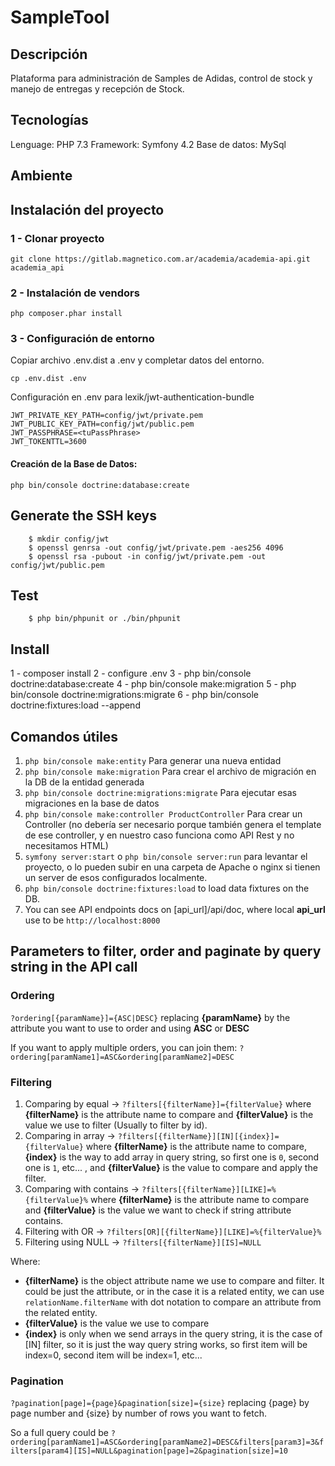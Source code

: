 # SampleTool

## Descripción

Plataforma para administración de Samples de Adidas, control de stock y manejo de entregas y recepción de Stock.

## Tecnologías

Lenguage: PHP 7.3
Framework: Symfony 4.2
Base de datos: MySql

## Ambiente

## Instalación del proyecto

### 1 - Clonar proyecto

```
git clone https://gitlab.magnetico.com.ar/academia/academia-api.git academia_api
```

### 2 - Instalación de vendors

```
php composer.phar install
```

### 3 - Configuración de entorno

Copiar archivo .env.dist a .env y completar datos del entorno.

```
cp .env.dist .env
```
Configuración en .env para lexik/jwt-authentication-bundle

```
JWT_PRIVATE_KEY_PATH=config/jwt/private.pem
JWT_PUBLIC_KEY_PATH=config/jwt/public.pem
JWT_PASSPHRASE=<tuPassPhrase>
JWT_TOKENTTL=3600
```
#### Creación de la Base de Datos:

```
php bin/console doctrine:database:create
```

## Generate the SSH keys

```
	$ mkdir config/jwt
	$ openssl genrsa -out config/jwt/private.pem -aes256 4096
	$ openssl rsa -pubout -in config/jwt/private.pem -out config/jwt/public.pem
```

## Test

```
    $ php bin/phpunit or ./bin/phpunit
```

## Install
1 - composer install
2 - configure .env
3 - php bin/console doctrine:database:create
4 - php bin/console make:migration
5 - php bin/console doctrine:migrations:migrate
6 - php bin/console doctrine:fixtures:load --append

## Comandos útiles

1. `php bin/console make:entity` Para generar una nueva entidad
1. `php bin/console make:migration` Para crear el archivo de migración en la DB de la entidad generada
1. `php bin/console doctrine:migrations:migrate` Para ejecutar esas migraciones en la base de datos
1. `php bin/console make:controller ProductController` Para crear un Controller (no debería ser necesario porque también genera el template de ese controller, y en nuestro caso funciona como API Rest y no necesitamos HTML)
1. `symfony server:start` o `php bin/console server:run` para levantar el proyecto, o lo pueden subir en una carpeta de Apache o nginx si tienen un server de esos configurados localmente.
1. `php bin/console doctrine:fixtures:load` to load data fixtures on the DB. 
1. You can see API endpoints docs on [api_url]/api/doc, where local **api_url** use to be `http://localhost:8000`

## Parameters to filter, order and paginate by query string in the API call

### Ordering
`?ordering[{paramName}]={ASC|DESC}` replacing **{paramName}** by the attribute you want to use to order and using **ASC** or **DESC**

If you want to apply multiple orders, you can join them:
`?ordering[paramName1]=ASC&ordering[paramName2]=DESC`

### Filtering
1. Comparing by equal -> `?filters[{filterName}]={filterValue}` where **{filterName}** is the attribute name to compare and **{filterValue}** is the value we use to filter (Usually to filter by id).
1. Comparing in array -> `?filters[{filterName}][IN][{index}]={filterValue}` where **{filterName}** is the attribute name to compare, **{index}** is the way to add array in query string, so first one is `0`, second one is `1`, etc... , and **{filterValue}** is the value to compare and apply the filter.
1. Comparing with contains -> `?filters[{filterName}][LIKE]=%{filterValue}%` where **{filterName}** is the attribute name to compare and **{filterValue}** is the value we want to check if string attribute contains.
1. Filtering with OR -> `?filters[OR][{filterName}][LIKE]=%{filterValue}%`
1. Filtering using NULL -> `?filters[{filterName}][IS]=NULL`

Where:
- **{filterName}** is the object attribute name we use to compare and filter. It could be just the attribute, or in the case it is a related entity, we can use `relationName.filterName` with dot notation to compare an attribute from the related entity.
- **{filterValue}** is the value we use to compare
- **{index}** is only when we send arrays in the query string, it is the case of [IN] filter, so it is just the way query string works, so first item will be index=0, second item will be index=1, etc...

### Pagination
`?pagination[page]={page}&pagination[size]={size}` replacing {page} by page number and {size} by number of rows you want to fetch.

So a full query could be
`?ordering[paramName1]=ASC&ordering[paramName2]=DESC&filters[param3]=3&filters[param4][IS]=NULL&pagination[page]=2&pagination[size]=10`
